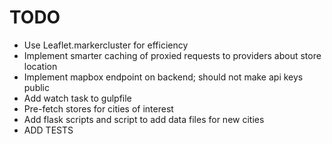 # TODO

- Use Leaflet.markercluster for efficiency
- Implement smarter caching of proxied requests to providers about store location
- Implement mapbox endpoint on backend; should not make api keys public
- Add watch task to gulpfile
- Pre-fetch stores for cities of interest
- Add flask scripts and script to add data files for new cities
- ADD TESTS
